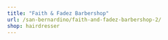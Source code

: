 ```yaml
---
title: "Faith & Fadez Barbershop"
url: /san-bernardino/faith-and-fadez-barbershop-2/
shop: hairdresser
---
```

